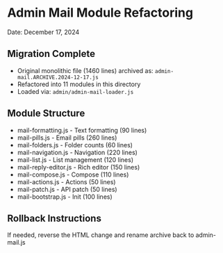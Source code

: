 # Admin Mail Module Refactoring
Date: December 17, 2024

## Migration Complete
- Original monolithic file (1460 lines) archived as: `admin-mail.ARCHIVE.2024-12-17.js`
- Refactored into 11 modules in this directory
- Loaded via: `admin/admin-mail-loader.js`

## Module Structure
- mail-formatting.js - Text formatting (90 lines)
- mail-pills.js - Email pills (260 lines)  
- mail-folders.js - Folder counts (60 lines)
- mail-navigation.js - Navigation (220 lines)
- mail-list.js - List management (120 lines)
- mail-reply-editor.js - Rich editor (150 lines)
- mail-compose.js - Compose (110 lines)
- mail-actions.js - Actions (50 lines)
- mail-patch.js - API patch (50 lines)
- mail-bootstrap.js - Init (100 lines)

## Rollback Instructions
If needed, reverse the HTML change and rename archive back to admin-mail.js
